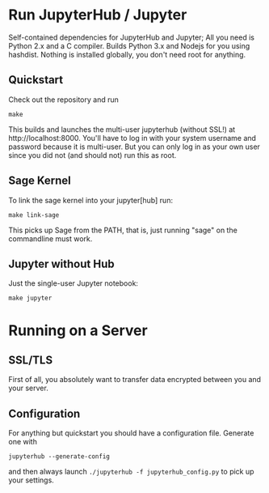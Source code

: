 Run JupyterHub / Jupyter
========================

Self-contained dependencies for JupyterHub and Jupyter; All you need
is Python 2.x and a C compiler. Builds Python 3.x and Nodejs for you
using hashdist. Nothing is installed globally, you don't need root for
anything.


Quickstart
----------

Check out the repository and run

    make

This builds and launches the multi-user jupyterhub (without SSL!) at
http://localhost:8000. You'll have to log in with your system username
and password because it is multi-user. But you can only log in as your
own user since you did not (and should not) run this as root.

Sage Kernel
-----------

To link the sage kernel into your jupyter[hub] run:

    make link-sage

This picks up Sage from the PATH, that is, just running "sage" on the
commandline must work. 


Jupyter without Hub
-------------------

Just the single-user Jupyter notebook:

    make jupyter


Running on a Server
===================

SSL/TLS
-------

First of all, you absolutely want to transfer data encrypted between
you and your server.


Configuration
-------------

For anything but quickstart you should have a configuration
file. Generate one with

    jupyterhub --generate-config

and then always launch `./jupyterhub -f jupyterhub_config.py` to pick
up your settings.


